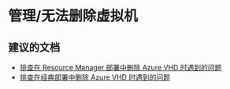 <properties
    pageTitle="Management/Unable to delete a virtual machine"
    description="管理/无法删除虚拟机"
    service="microsoft.compute"
    resource="virtualmachines"
    authors="scottAzure"
    displayOrder=""
    selfHelpType="generic"
    supportTopicIds="32573480"
    resourceTags=""
    productPesIds="14749,15571"
    cloudEnvironments="public"
/>


# <a name="managementunable-to-delete-a-virtual-machine"></a>管理/无法删除虚拟机

## <a name="recommended-documents"></a>**建议的文档**
* [排查在 Resource Manager 部署中删除 Azure VHD 时遇到的问题](https://docs.microsoft.com/azure/storage/storage-resource-manager-cannot-delete-storage-account-container-vhd)<br>
* [排查在经典部署中删除 Azure VHD 时遇到的问题](https://docs.microsoft.com/azure/storage/storage-cannot-delete-storage-account-container-vhd)

